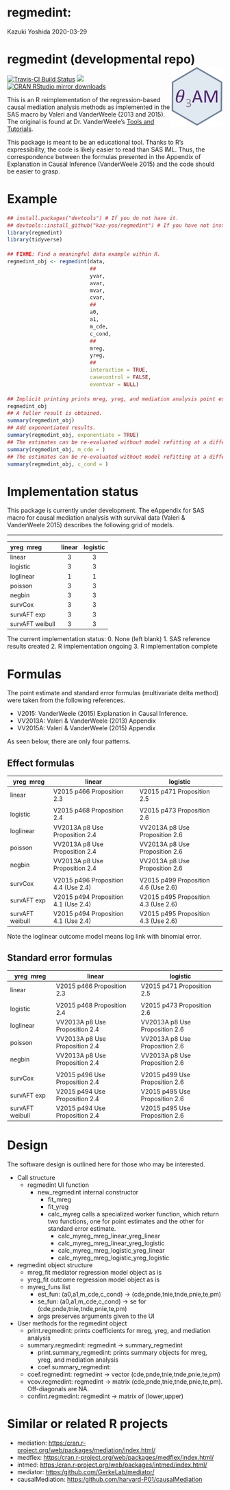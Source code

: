 regmedint:
================
Kazuki Yoshida
2020-03-29

# regmedint (developmental repo) <img src="man/figures/hex.png" align="right" height="140"/>

[![Travis-CI Build
Status](https://travis-ci.org/kaz-yos/regmedint.svg?branch=master)](https://travis-ci.org/kaz-yos/regmedint)
[![](http://www.r-pkg.org/badges/version/regmedint)](http://www.r-pkg.org/pkg/regmedint)
[![CRAN RStudio mirror
downloads](http://cranlogs.r-pkg.org/badges/regmedint)](http://www.r-pkg.org/pkg/regmedint)

This is an R reimplementation of the regression-based causal mediation
analysis methods as implemented in the SAS macro by Valeri and
VanderWeele (2013 and 2015). The original is found at Dr. VanderWeele’s
[Tools and
Tutorials](https://www.hsph.harvard.edu/tyler-vanderweele/tools-and-tutorials/).

This package is meant to be an educational tool. Thanks to R’s
expressibility, the code is likely easier to read than SAS IML. Thus,
the correspondence between the formulas presented in the Appendix of
Explanation in Causal Inference (VanderWeele 2015) and the code should
be easier to grasp.

# Example

``` r
## install.packages("devtools") # If you do not have it.
## devtools::install_github("kaz-yos/regmedint") # If you have not installed it, yet.
library(regmedint)
library(tidyverse)

## FIXME: Find a meaningful data example within R.
regmedint_obj <- regmedint(data,
                           ##
                           yvar,
                           avar,
                           mvar,
                           cvar,
                           ##
                           a0,
                           a1,
                           m_cde,
                           c_cond,
                           ##
                           mreg,
                           yreg,
                           ##
                           interaction = TRUE,
                           casecontrol = FALSE,
                           eventvar = NULL)

## Implicit printing prints mreg, yreg, and mediation analysis point estimates.
regmedint_obj
## A fuller result is obtained.
summary(regmedint_obj)
## Add exponentiated results.
summary(regmedint_obj, exponentiate = TRUE)
## The estimates can be re-evaluated without model refitting at a different mvar value.
summary(regmedint_obj, m_cde = )
## The estimates can be re-evaluated without model refitting at a different c_cond value.
summary(regmedint_obj, c_cond = )
```

# Implementation status

This package is currently under development. The eAppendix for SAS macro
for causal mediation analysis with survival data (Valeri & VanderWeele
2015) describes the following grid of
models.

<table border="2" cellspacing="0" cellpadding="6" rules="groups" frame="hsides">

| yreg  mreg      | linear | logistic |
| :-------------- | :----: | :------: |
| linear          |   3    |    3     |
| logistic        |   3    |    3     |
| loglinear       |   1    |    1     |
| poisson         |   3    |    3     |
| negbin          |   3    |    3     |
| survCox         |   3    |    3     |
| survAFT exp     |   3    |    3     |
| survAFT weibull |   3    |    3     |

The current implementation status: 0. None (left blank) 1. SAS reference
results created 2. R implementation ongoing 3. R implementation complete

# Formulas

The point estimate and standard error formulas (multivariate delta
method) were taken from the following references.

  - V2015: VanderWeele (2015) Explanation in Causal Inference.
  - VV2013A: Valeri & VanderWeele (2013) Appendix
  - VV2015A: Valeri & VanderWeele (2015) Appendix

As seen below, there are only four
patterns.

## Effect formulas

| yreg  mreg      | linear                               | logistic                             |
| --------------- | ------------------------------------ | ------------------------------------ |
| linear          | V2015 p466 Proposition 2.3           | V2015 p471 Proposition 2.5           |
|                 |                                      |                                      |
| logistic        | V2015 p468 Proposition 2.4           | V2015 p473 Proposition 2.6           |
| loglinear       | VV2013A p8 Use Proposition 2.4       | VV2013A p8 Use Proposition 2.6       |
| poisson         | VV2013A p8 Use Proposition 2.4       | VV2013A p8 Use Proposition 2.6       |
| negbin          | VV2013A p8 Use Proposition 2.4       | VV2013A p8 Use Proposition 2.6       |
|                 |                                      |                                      |
| survCox         | V2015 p496 Proposition 4.4 (Use 2.4) | V2015 p499 Proposition 4.6 (Use 2.6) |
| survAFT exp     | V2015 p494 Proposition 4.1 (Use 2.4) | V2015 p495 Proposition 4.3 (Use 2.6) |
| survAFT weibull | V2015 p494 Proposition 4.1 (Use 2.4) | V2015 p495 Proposition 4.3 (Use 2.6) |

Note the loglinear outcome model means log link with binomial
error.

## Standard error formulas

| yreg  mreg      | linear                         | logistic                       |
| --------------- | ------------------------------ | ------------------------------ |
| linear          | V2015 p466 Proposition 2.3     | V2015 p471 Proposition 2.5     |
|                 |                                |                                |
| logistic        | V2015 p468 Proposition 2.4     | V2015 p473 Proposition 2.6     |
| loglinear       | VV2013A p8 Use Proposition 2.4 | VV2013A p8 Use Proposition 2.6 |
| poisson         | VV2013A p8 Use Proposition 2.4 | VV2013A p8 Use Proposition 2.6 |
| negbin          | VV2013A p8 Use Proposition 2.4 | VV2013A p8 Use Proposition 2.6 |
|                 |                                |                                |
| survCox         | V2015 p496 Use Proposition 2.4 | V2015 p499 Use Proposition 2.6 |
| survAFT exp     | V2015 p494 Use Proposition 2.4 | V2015 p495 Use Proposition 2.6 |
| survAFT weibull | V2015 p494 Use Proposition 2.4 | V2015 p495 Use Proposition 2.6 |

# Design

The software design is outlined here for those who may be interested.

  - Call structure
      - regmedint UI function
          - new\_regmedint internal constructor
              - fit\_mreg
              - fit\_yreg
              - calc\_myreg calls a specialized worker function, which
                return two functions, one for point estimates and the
                other for standard error estimate.
                  - calc\_myreg\_mreg\_linear\_yreg\_linear
                  - calc\_myreg\_mreg\_linear\_yreg\_logistic
                  - calc\_myreg\_mreg\_logistic\_yreg\_linear
                  - calc\_myreg\_mreg\_logistic\_yreg\_logistic
  - regmedint object structure
      - mreg\_fit mediator regression model object as is
      - yreg\_fit outcome regression model object as is
      - myreg\_funs list
          - est\_fun: (a0,a1,m\_cde,c\_cond) →
            (cde,pnde,tnie,tnde,pnie,te,pm)
          - se\_fun: (a0,a1,m\_cde,c\_cond) → se for
            (cde,pnde,tnie,tnde,pnie,te,pm)
          - args preserves arguments given to the UI
  - User methods for the regmedint object
      - print.regmedint: prints coefficients for mreg, yreg, and
        mediation analysis
      - summary.regmedint: regmedint → summary\_regmedint
          - print.summary\_regmedint: prints summary objects for mreg,
            yreg, and mediation analysis
          - coef.summary\_regmedint:
      - coef.regmedint: regmedint → vector
        (cde,pnde,tnie,tnde,pnie,te,pm)
      - vcov.regmedint: regmedint → matrix
        (cde,pnde,tnie,tnde,pnie,te,pm). Off-diagonals are NA.
      - confint.regmedint: regmedint → matrix of (lower,upper)

# Similar or related R projects

  - mediation:
    <https:/cran.r-project.org/web/packages/mediation/index.html/>
  - medflex:
    <https:/cran.r-project.org/web/packages/medflex/index.html/>
  - intmed: <https:/cran.r-project.org/web/packages/intmed/index.html/>
  - mediator: <https:/github.com/GerkeLab/mediator/>
  - causalMediation: <https:/github.com/harvard-P01/causalMediation>
